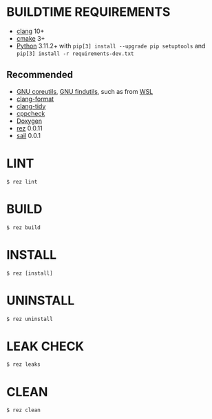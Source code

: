 # BUILDTIME REQUIREMENTS

* [clang](https://clang.llvm.org/) 10+
* [cmake](https://cmake.org/) 3+
* [Python](https://www.python.org/) 3.11.2+ with `pip[3] install --upgrade pip setuptools` and `pip[3] install -r requirements-dev.txt`

## Recommended

* [GNU coreutils](https://www.gnu.org/software/coreutils/), [GNU findutils](https://www.gnu.org/software/findutils/), such as from [WSL](https://docs.microsoft.com/en-us/windows/wsl/install-win10)
* [clang-format](https://clang.llvm.org/docs/ClangFormat.html)
* [clang-tidy](https://clang.llvm.org/extra/clang-tidy/)
* [cppcheck](https://cppcheck.sourceforge.io/)
* [Doxygen](https://www.doxygen.nl/index.html)
* [rez](https://github.com/mcandre/rez) 0.0.11
* [sail](https://github.com/mcandre/sail) 0.0.1

# LINT

```console
$ rez lint
```

# BUILD

```console
$ rez build
```

# INSTALL

```console
$ rez [install]
```

# UNINSTALL

```console
$ rez uninstall
```

# LEAK CHECK

```console
$ rez leaks
```

# CLEAN

```console
$ rez clean
```
